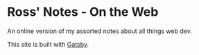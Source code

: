 # Ross' Notes - On the Web

An online version of my assorted notes about all things web dev.

This site is built with [Gatsby](https://www.gatsbyjs.org/).
